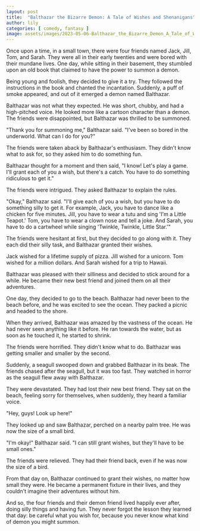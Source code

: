 ```yaml
---
layout: post
title:  "Balthazar the Bizarre Demon: A Tale of Wishes and Shenanigans"
author: lily
categories: [ comedy, fantasy ]
image: assets/images/2023-05-06-Balthazar_the_Bizarre_Demon_A_Tale_of_Wishes_and_Shenanigans.png
---
```


Once upon a time, in a small town, there were four friends named Jack, Jill, Tom, and Sarah. They were all in their early twenties and were bored with their mundane lives. One day, while sitting in their basement, they stumbled upon an old book that claimed to have the power to summon a demon.

Being young and foolish, they decided to give it a try. They followed the instructions in the book and chanted the incantation. Suddenly, a puff of smoke appeared, and out of it emerged a demon named Balthazar.

Balthazar was not what they expected. He was short, chubby, and had a high-pitched voice. He looked more like a cartoon character than a demon. The friends were disappointed, but Balthazar was thrilled to be summoned.

"Thank you for summoning me," Balthazar said. "I've been so bored in the underworld. What can I do for you?"

The friends were taken aback by Balthazar's enthusiasm. They didn't know what to ask for, so they asked him to do something fun.

Balthazar thought for a moment and then said, "I know! Let's play a game. I'll grant each of you a wish, but there's a catch. You have to do something ridiculous to get it."

The friends were intrigued. They asked Balthazar to explain the rules.

"Okay," Balthazar said. "I'll give each of you a wish, but you have to do something silly to get it. For example, Jack, you have to dance like a chicken for five minutes. Jill, you have to wear a tutu and sing 'I'm a Little Teapot.' Tom, you have to wear a clown nose and tell a joke. And Sarah, you have to do a cartwheel while singing 'Twinkle, Twinkle, Little Star.'"

The friends were hesitant at first, but they decided to go along with it. They each did their silly task, and Balthazar granted their wishes.

Jack wished for a lifetime supply of pizza. Jill wished for a unicorn. Tom wished for a million dollars. And Sarah wished for a trip to Hawaii.

Balthazar was pleased with their silliness and decided to stick around for a while. He became their new best friend and joined them on all their adventures.

One day, they decided to go to the beach. Balthazar had never been to the beach before, and he was excited to see the ocean. They packed a picnic and headed to the shore.

When they arrived, Balthazar was amazed by the vastness of the ocean. He had never seen anything like it before. He ran towards the water, but as soon as he touched it, he started to shrink.

The friends were horrified. They didn't know what to do. Balthazar was getting smaller and smaller by the second.

Suddenly, a seagull swooped down and grabbed Balthazar in its beak. The friends chased after the seagull, but it was too fast. They watched in horror as the seagull flew away with Balthazar.

They were devastated. They had lost their new best friend. They sat on the beach, feeling sorry for themselves, when suddenly, they heard a familiar voice.

"Hey, guys! Look up here!"

They looked up and saw Balthazar, perched on a nearby palm tree. He was now the size of a small bird.

"I'm okay!" Balthazar said. "I can still grant wishes, but they'll have to be small ones."

The friends were relieved. They had their friend back, even if he was now the size of a bird.

From that day on, Balthazar continued to grant their wishes, no matter how small they were. He became a permanent fixture in their lives, and they couldn't imagine their adventures without him.

And so, the four friends and their demon friend lived happily ever after, doing silly things and having fun. They never forgot the lesson they learned that day: be careful what you wish for, because you never know what kind of demon you might summon.
